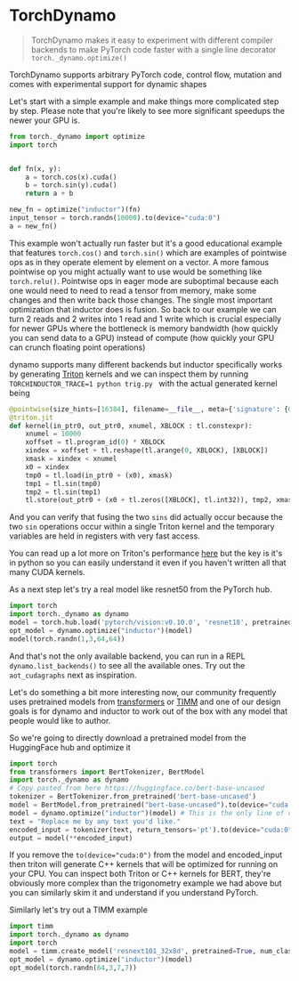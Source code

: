 # TorchDynamo

> TorchDynamo makes it easy to experiment with different compiler backends to make PyTorch code faster with a single line decorator `torch._dynamo.optimize()`

TorchDynamo supports arbitrary PyTorch code, control flow, mutation and comes with experimental support for dynamic shapes

Let's start with a simple example and make things more complicated step by step. Please note that you're likely to see more significant speedups the newer your GPU is.


```python
from torch._dynamo import optimize
import torch


def fn(x, y):
    a = torch.cos(x).cuda()
    b = torch.sin(y).cuda()
    return a + b

new_fn = optimize("inductor")(fn)
input_tensor = torch.randn(10000).to(device="cuda:0")
a = new_fn()
```

This example won't actually run faster but it's a good educational example that features `torch.cos()` and `torch.sin()` which are examples of pointwise ops as in they operate element by element on a vector. A more famous pointwise op you might actually want to use would be something like `torch.relu()`. Pointwise ops in eager mode are suboptimal because each one would need to need to read a tensor from memory, make some changes and then write back those changes. The single most important optimization that inductor does is fusion. So back to our example we can turn 2 reads and 2 writes into 1 read and 1 write which is crucial especially for newer GPUs where the bottleneck is memory bandwidth (how quickly you can send data to a GPU) instead of compute (how quickly your GPU can crunch floating point operations)

dynamo supports many different backends but inductor specifically works by generating [Triton](https://github.com/openai/triton) kernels and we can inspect them by running `TORCHINDUCTOR_TRACE=1 python trig.py ` with the actual generated kernel being

```python
@pointwise(size_hints=[16384], filename=__file__, meta={'signature': {0: '*fp32', 1: '*fp32', 2: 'i32'}, 'device': 0, 'constants': {}, 'configs': [instance_descriptor(divisible_by_16=(0, 1, 2), equal_to_1=())]})
@triton.jit
def kernel(in_ptr0, out_ptr0, xnumel, XBLOCK : tl.constexpr):
    xnumel = 10000
    xoffset = tl.program_id(0) * XBLOCK
    xindex = xoffset + tl.reshape(tl.arange(0, XBLOCK), [XBLOCK])
    xmask = xindex < xnumel
    x0 = xindex
    tmp0 = tl.load(in_ptr0 + (x0), xmask)
    tmp1 = tl.sin(tmp0)
    tmp2 = tl.sin(tmp1)
    tl.store(out_ptr0 + (x0 + tl.zeros([XBLOCK], tl.int32)), tmp2, xmask)
```

And you can verify that fusing the two `sins` did actually occur because the two `sin` operations occur within a single Triton kernel and the temporary variables are held in registers with very fast access.

You can read up a lot more on Triton's performance [here](https://openai.com/blog/triton/) but the key is it's in python so you can easily understand it even if you haven't written all that many CUDA kernels.

As a next step let's try a real model like resnet50 from the PyTorch hub.

```python
import torch
import torch._dynamo as dynamo
model = torch.hub.load('pytorch/vision:v0.10.0', 'resnet18', pretrained=True)
opt_model = dynamo.optimize("inductor")(model)
model(torch.randn(1,3,64,64))
```

And that's not the only available backend, you can run in a REPL `dynamo.list_backends()` to see all the available ones. Try out the `aot_cudagraphs` next as inspiration.

Let's do something a bit more interesting now, our community frequently uses pretrained models from [transformers](https://github.com/huggingface/transformers) or [TIMM](https://github.com/rwightman/pytorch-image-models) and one of our design goals is for dynamo and inductor to work out of the box with any model that people would like to author.

So we're going to directly download a pretrained model from the HuggingFace hub and optimize it

```python
import torch
from transformers import BertTokenizer, BertModel
import torch._dynamo as dynamo
# Copy pasted from here https://huggingface.co/bert-base-uncased
tokenizer = BertTokenizer.from_pretrained('bert-base-uncased')
model = BertModel.from_pretrained("bert-base-uncased").to(device="cuda:0")
model = dynamo.optimize("inductor")(model) # This is the only line of code that we changed
text = "Replace me by any text you'd like."
encoded_input = tokenizer(text, return_tensors='pt').to(device="cuda:0")
output = model(**encoded_input)
```

If you remove the `to(device="cuda:0")` from the model and encoded_input then triton will generate C++ kernels that will be optimized for running on your CPU. You can inspect both Triton or C++ kernels for BERT, they're obviously more complex than the trigonometry example we had above but you can similarly skim it and understand if you understand PyTorch.

Similarly let's try out a TIMM example

```python
import timm
import torch._dynamo as dynamo
import torch
model = timm.create_model('resnext101_32x8d', pretrained=True, num_classes=2)
opt_model = dynamo.optimize("inductor")(model)
opt_model(torch.randn(64,3,7,7))
```

